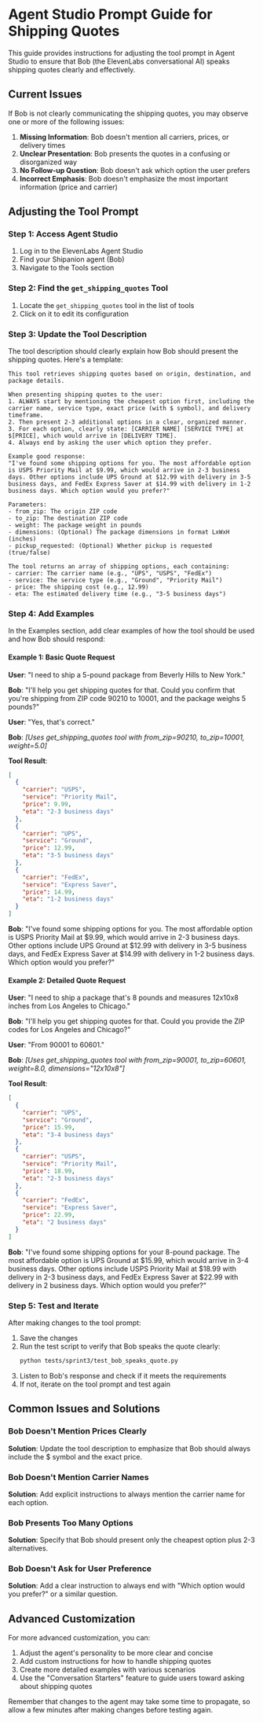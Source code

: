 # Agent Studio Prompt Guide for Shipping Quotes

This guide provides instructions for adjusting the tool prompt in Agent Studio to ensure that Bob (the ElevenLabs conversational AI) speaks shipping quotes clearly and effectively.

## Current Issues

If Bob is not clearly communicating the shipping quotes, you may observe one or more of the following issues:

1. **Missing Information**: Bob doesn't mention all carriers, prices, or delivery times
2. **Unclear Presentation**: Bob presents the quotes in a confusing or disorganized way
3. **No Follow-up Question**: Bob doesn't ask which option the user prefers
4. **Incorrect Emphasis**: Bob doesn't emphasize the most important information (price and carrier)

## Adjusting the Tool Prompt

### Step 1: Access Agent Studio

1. Log in to the ElevenLabs Agent Studio
2. Find your Shipanion agent (Bob)
3. Navigate to the Tools section

### Step 2: Find the `get_shipping_quotes` Tool

1. Locate the `get_shipping_quotes` tool in the list of tools
2. Click on it to edit its configuration

### Step 3: Update the Tool Description

The tool description should clearly explain how Bob should present the shipping quotes. Here's a template:

```
This tool retrieves shipping quotes based on origin, destination, and package details.

When presenting shipping quotes to the user:
1. ALWAYS start by mentioning the cheapest option first, including the carrier name, service type, exact price (with $ symbol), and delivery timeframe.
2. Then present 2-3 additional options in a clear, organized manner.
3. For each option, clearly state: [CARRIER NAME] [SERVICE TYPE] at $[PRICE], which would arrive in [DELIVERY TIME].
4. Always end by asking the user which option they prefer.

Example good response:
"I've found some shipping options for you. The most affordable option is USPS Priority Mail at $9.99, which would arrive in 2-3 business days. Other options include UPS Ground at $12.99 with delivery in 3-5 business days, and FedEx Express Saver at $14.99 with delivery in 1-2 business days. Which option would you prefer?"

Parameters:
- from_zip: The origin ZIP code
- to_zip: The destination ZIP code
- weight: The package weight in pounds
- dimensions: (Optional) The package dimensions in format LxWxH (inches)
- pickup_requested: (Optional) Whether pickup is requested (true/false)

The tool returns an array of shipping options, each containing:
- carrier: The carrier name (e.g., "UPS", "USPS", "FedEx")
- service: The service type (e.g., "Ground", "Priority Mail")
- price: The shipping cost (e.g., 12.99)
- eta: The estimated delivery time (e.g., "3-5 business days")
```

### Step 4: Add Examples

In the Examples section, add clear examples of how the tool should be used and how Bob should respond:

#### Example 1: Basic Quote Request

**User**: "I need to ship a 5-pound package from Beverly Hills to New York."

**Bob**: "I'll help you get shipping quotes for that. Could you confirm that you're shipping from ZIP code 90210 to 10001, and the package weighs 5 pounds?"

**User**: "Yes, that's correct."

**Bob**: *[Uses get_shipping_quotes tool with from_zip=90210, to_zip=10001, weight=5.0]*

**Tool Result**:
```json
[
  {
    "carrier": "USPS",
    "service": "Priority Mail",
    "price": 9.99,
    "eta": "2-3 business days"
  },
  {
    "carrier": "UPS",
    "service": "Ground",
    "price": 12.99,
    "eta": "3-5 business days"
  },
  {
    "carrier": "FedEx",
    "service": "Express Saver",
    "price": 14.99,
    "eta": "1-2 business days"
  }
]
```

**Bob**: "I've found some shipping options for you. The most affordable option is USPS Priority Mail at $9.99, which would arrive in 2-3 business days. Other options include UPS Ground at $12.99 with delivery in 3-5 business days, and FedEx Express Saver at $14.99 with delivery in 1-2 business days. Which option would you prefer?"

#### Example 2: Detailed Quote Request

**User**: "I need to ship a package that's 8 pounds and measures 12x10x8 inches from Los Angeles to Chicago."

**Bob**: "I'll help you get shipping quotes for that. Could you provide the ZIP codes for Los Angeles and Chicago?"

**User**: "From 90001 to 60601."

**Bob**: *[Uses get_shipping_quotes tool with from_zip=90001, to_zip=60601, weight=8.0, dimensions="12x10x8"]*

**Tool Result**:
```json
[
  {
    "carrier": "UPS",
    "service": "Ground",
    "price": 15.99,
    "eta": "3-4 business days"
  },
  {
    "carrier": "USPS",
    "service": "Priority Mail",
    "price": 18.99,
    "eta": "2-3 business days"
  },
  {
    "carrier": "FedEx",
    "service": "Express Saver",
    "price": 22.99,
    "eta": "2 business days"
  }
]
```

**Bob**: "I've found some shipping options for your 8-pound package. The most affordable option is UPS Ground at $15.99, which would arrive in 3-4 business days. Other options include USPS Priority Mail at $18.99 with delivery in 2-3 business days, and FedEx Express Saver at $22.99 with delivery in 2 business days. Which option would you prefer?"

### Step 5: Test and Iterate

After making changes to the tool prompt:

1. Save the changes
2. Run the test script to verify that Bob speaks the quote clearly:
   ```bash
   python tests/sprint3/test_bob_speaks_quote.py
   ```
3. Listen to Bob's response and check if it meets the requirements
4. If not, iterate on the tool prompt and test again

## Common Issues and Solutions

### Bob Doesn't Mention Prices Clearly

**Solution**: Update the tool description to emphasize that Bob should always include the $ symbol and the exact price.

### Bob Doesn't Mention Carrier Names

**Solution**: Add explicit instructions to always mention the carrier name for each option.

### Bob Presents Too Many Options

**Solution**: Specify that Bob should present only the cheapest option plus 2-3 alternatives.

### Bob Doesn't Ask for User Preference

**Solution**: Add a clear instruction to always end with "Which option would you prefer?" or a similar question.

## Advanced Customization

For more advanced customization, you can:

1. Adjust the agent's personality to be more clear and concise
2. Add custom instructions for how to handle shipping quotes
3. Create more detailed examples with various scenarios
4. Use the "Conversation Starters" feature to guide users toward asking about shipping quotes

Remember that changes to the agent may take some time to propagate, so allow a few minutes after making changes before testing again.
